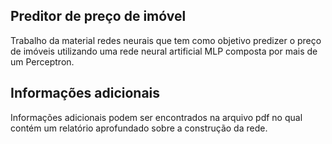 ## Preditor de preço de imóvel 
Trabalho da material redes neurais que tem como objetivo predizer o preço de imóveis utilizando uma rede neural artificial MLP composta por mais de um Perceptron. 

## Informações adicionais 
Informações adicionais podem ser encontrados na arquivo pdf no qual contém um relatório aprofundado sobre a construção da rede.
